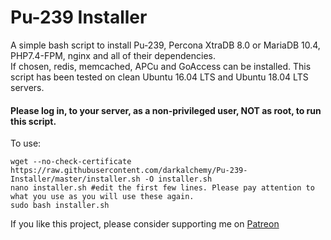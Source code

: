 Pu-239 Installer
==============

A simple bash script to install Pu-239, Percona XtraDB 8.0 or MariaDB 10.4, PHP7.4-FPM, nginx and all of their dependencies.  
If chosen, redis, memcached, APCu and GoAccess can be installed.
This script has been tested on clean Ubuntu 16.04 LTS and Ubuntu 18.04 LTS servers.

#### Please log in, to your server, as a non-privileged user, NOT as root, to run this script.

To use:

```
wget --no-check-certificate https://raw.githubusercontent.com/darkalchemy/Pu-239-Installer/master/installer.sh -O installer.sh
nano installer.sh #edit the first few lines. Please pay attention to what you use as you will use these again.
sudo bash installer.sh
```

If you like this project, please consider supporting me on [Patreon](https://www.patreon.com/user?u=15795177) 
